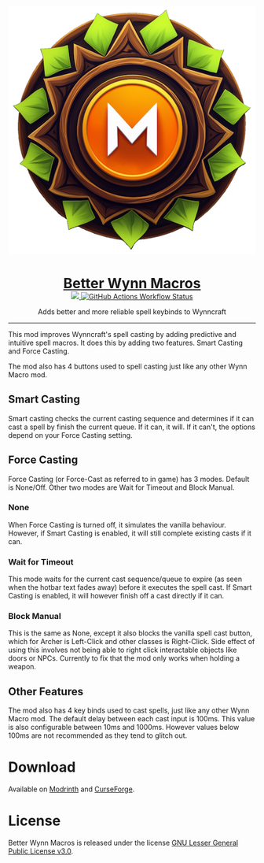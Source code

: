 <p align="center">
    <img src="https://raw.githubusercontent.com/Kirdow/BetterWynnMacros/refs/heads/master/src/main/resources/assets/ktnwynnmacros/logo.png">
</p>
<p align="center">
    <h1 style="border-bottom: none" align="center"><u>Better Wynn Macros</u></h1>
</p>
<p align="center" style="margin-top: -20px">
    <a align="center" href="https://github.com/Kirdow/BetterWynnMacros/blob/master/LICENSE">
        <img src="https://img.shields.io/github/license/Kirdow/BetterWynnMacros?style=flat-square">       
    </a>
    <a align="center" href="https://github.com/Kirdow/BetterWynnMacros/actions/workflows/build.yml">
        <img alt="GitHub Actions Workflow Status" src="https://img.shields.io/github/actions/workflow/status/Kirdow/BetterWynnMacros/build.yml?style=flat-square">
    </a>
</p>
<p align="center">
    Adds better and more reliable spell keybinds to Wynncraft
</p>
<hr>

This mod improves Wynncraft's spell casting by adding predictive and intuitive spell macros. It does this by adding two features. Smart Casting and Force Casting.

The mod also has 4 buttons used to spell casting just like any other Wynn Macro mod.
## Smart Casting
Smart casting checks the current casting sequence and determines if it can cast a spell by finish the current queue. If it can, it will. If it can't, the options depend on your Force Casting setting.

## Force Casting
Force Casting (or Force-Cast as referred to in game) has 3 modes. Default is None/Off. Other two modes are Wait for Timeout and Block Manual.

### None
When Force Casting is turned off, it simulates the vanilla behaviour. However, if Smart Casting is enabled, it will still complete existing casts if it can.

### Wait for Timeout
This mode waits for the current cast sequence/queue to expire (as seen when the hotbar text fades away) before it executes the spell cast. If Smart Casting is enabled, it will however finish off a cast directly if it can.

### Block Manual
This is the same as None, except it also blocks the vanilla spell cast button, which for Archer is Left-Click and other classes is Right-Click. Side effect of using this involves not being able to right click interactable objects like doors or NPCs. Currently to fix that the mod only works when holding a weapon.

## Other Features
The mod also has 4 key binds used to cast spells, just like any other Wynn Macro mod. The default delay between each cast input is 100ms. This value is also configurable between 10ms and 1000ms. However values below 100ms are not recommended as they tend to glitch out.

# Download

Available on [Modrinth](https://modrinth.com/mod/better-wynn-macros) and [CurseForge](https://www.curseforge.com/minecraft/mc-mods/betterwynnmacros).

# License

Better Wynn Macros is released under the license [GNU Lesser General Public License v3.0](https://github.com/Kirdow/BetterWynnMacros/blob/master/LICENSE).
